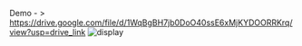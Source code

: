 Demo - > https://drive.google.com/file/d/1WqBgBH7jb0DoO40ssE6xMjKYDOORRKrq/view?usp=drive_link
![display](https://github.com/user-attachments/assets/86eae39f-7a3d-4c0b-9a85-b6163defbaaa)
